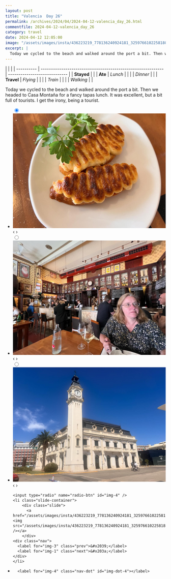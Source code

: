 ```yaml
---
layout: post
title: "Valencia  Day 26"
permalink: /archives/2024/04/2024-04-12-valencia_day_26.html
commentfile: 2024-04-12-valencia_day_26
category: travel
date: 2024-04-12 12:05:00
image: "/assets/images/insta/436223219_778136240924181_3259766102258180994_n_18121169224358443.jpg"
excerpt: |
  Today we cycled to the beach and walked around the port a bit. Then we headed to Casa Montaña for a fancy tapas lunch. It was excellent, but a bit full of tourists. I get the irony, being a tourist.
---
```


|            |                                                              |
| ---------- | ------------------------------------------------------------ | ----------------------------- |
| **Stayed** |  |
| **Ate**    | _Lunch_                                                      |          |
|            | _Dinner_                                                     |          |
| **Travel** | _Flying_                                                     |          |
|            | _Train_                                                      |          |
|            | _Walking_                                                    |          |


Today we cycled to the beach and walked around the port a bit. Then we headed to Casa Montaña for a fancy tapas lunch. It was excellent, but a bit full of tourists. I get the irony, being a tourist.


<ul class="slides">
    <input type="radio" name="radio-btn" id="img-1" checked="checked" />
    <li class="slide-container">
        <div class="slide">
          <a href="/assets/images/insta/436360540_946173560316982_4662819644500065585_n_17975920571534702.jpg"><img src="/assets/images/insta/436360540_946173560316982_4662819644500065585_n_17975920571534702.jpg" /></a>
        </div>
    <div class="nav">
      <label for="img-4" class="prev">&#x2039;</label>
      <label for="img-2" class="next">&#x203a;</label>
    </div>
    </li>
        <input type="radio" name="radio-btn" id="img-2"  />
    <li class="slide-container">
        <div class="slide">
          <a href="/assets/images/insta/436443710_798565068812774_4552618527141552759_n_18025573571021786.jpg"><img src="/assets/images/insta/436443710_798565068812774_4552618527141552759_n_18025573571021786.jpg" /></a>
        </div>
    <div class="nav">
      <label for="img-1" class="prev">&#x2039;</label>
      <label for="img-3" class="next">&#x203a;</label>
    </div>
    </li>
        <input type="radio" name="radio-btn" id="img-3"  />
    <li class="slide-container">
        <div class="slide">
          <a href="/assets/images/insta/436769956_2874725712669932_9180659995417341061_n_18063478111521534.jpg"><img src="/assets/images/insta/436769956_2874725712669932_9180659995417341061_n_18063478111521534.jpg" /></a>
        </div>
    <div class="nav">
      <label for="img-2" class="prev">&#x2039;</label>
      <label for="img-4" class="next">&#x203a;</label>
    </div>
    </li>
    
    <input type="radio" name="radio-btn" id="img-4" />
    <li class="slide-container">
        <div class="slide">
          <a href="/assets/images/insta/436223219_778136240924181_3259766102258180994_n_18121169224358443.jpg"><img src="/assets/images/insta/436223219_778136240924181_3259766102258180994_n_18121169224358443.jpg" /></a>
        </div>
    <div class="nav">
      <label for="img-3" class="prev">&#x2039;</label>
      <label for="img-1" class="next">&#x203a;</label>
    </div>
    </li>
			
<li class="nav-dots">
      <label for="img-1" class="nav-dot" id="img-dot-1"></label>
      <label for="img-2" class="nav-dot" id="img-dot-2"></label>
      <label for="img-3" class="nav-dot" id="img-dot-3"></label>

      <label for="img-4" class="nav-dot" id="img-dot-4"></label>

</li>
</ul>        
             

		